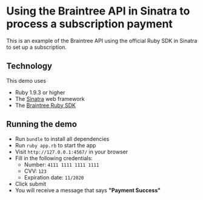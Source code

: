 # Using the Braintree API in Sinatra to process a subscription payment

This is an example of the Braintree API using the official Ruby SDK in Sinatra to set up a subscription.

## Technology

This demo uses

* Ruby 1.9.3 or higher
* The [Sinatra](http://www.sinatrarb.com/) web framework
* The [Braintree Ruby SDK](https://www.braintreepayments.com/docs/ruby)

## Running the demo

* Run `bundle` to install all dependencies
* Run `ruby app.rb` to start the app
* Visit `http://127.0.0.1:4567/` in your browser
* Fill in the following credentials:
  * Number: `4111 1111 1111 1111`
  * CVV: `123`
  * Expiration date: `11/2020`
* Click submit
* You will receive a message that says __"Payment Success"__
